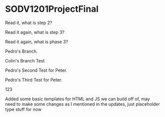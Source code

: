 # SODV1201ProjectFinal
Read it, what is step 2?

Read it again, what is step 3?

Read it again, what is phase 3?

Pedro's Branch.

Colin's Branch Test

Pedro's Second Test for Peter.

Pedro's Third Test for Peter.

123

Added some basic templates for HTML and JS we can build off of, may need to make some changes as I mentioned in the updates, just placeholder type stuff for now
